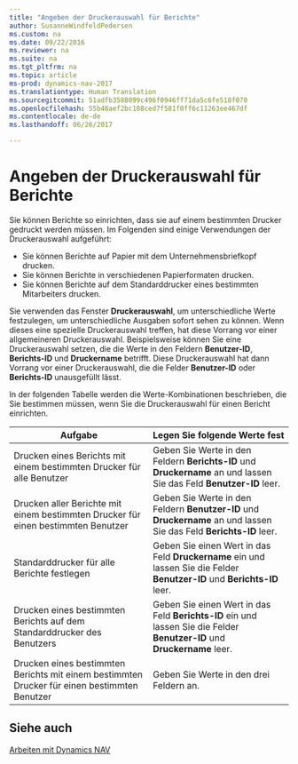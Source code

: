 ```yaml
---
title: "Angeben der Druckerauswahl für Berichte"
author: SusanneWindfeldPedersen
ms.custom: na
ms.date: 09/22/2016
ms.reviewer: na
ms.suite: na
ms.tgt_pltfrm: na
ms.topic: article
ms-prod: dynamics-nav-2017
ms.translationtype: Human Translation
ms.sourcegitcommit: 51adfb3588099c496f0946ff71da5c6fe518f070
ms.openlocfilehash: 55b48aef2bc108ced7f581f0ff6c11263ee467df
ms.contentlocale: de-de
ms.lasthandoff: 06/26/2017

---
```

    
# <a name="specify-printer-selection-for-reports"></a>Angeben der Druckerauswahl für Berichte
Sie können Berichte so einrichten, dass sie auf einem bestimmten Drucker gedruckt werden müssen. Im Folgenden sind einige Verwendungen der Druckerauswahl aufgeführt: 

- Sie können Berichte auf Papier mit dem Unternehmensbriefkopf drucken.
- Sie können Berichte in verschiedenen Papierformaten drucken.
- Sie können Berichte auf dem Standarddrucker eines bestimmten Mitarbeiters drucken.

Sie verwenden das Fenster **Druckerauswahl**, um unterschiedliche Werte festzulegen, um unterschiedliche Ausgaben sofort sehen zu können. Wenn dieses eine spezielle Druckerauswahl treffen, hat diese Vorrang vor einer allgemeineren Druckerauswahl. Beispielsweise können Sie eine Druckerauswahl setzen, die die Werte in den Feldern **Benutzer-ID**, **Berichts-ID** und **Druckername** betrifft. Diese Druckerauswahl hat dann Vorrang vor einer Druckerauswahl, die die Felder **Benutzer-ID** oder **Berichts-ID** unausgefüllt lässt. 

In der folgenden Tabelle werden die Werte-Kombinationen beschrieben, die Sie bestimmen müssen, wenn Sie die Druckerauswahl für einen Bericht einrichten.

|Aufgabe                                                 |Legen Sie folgende Werte fest                                             |
|---------------------------------------------------|---------------------------------------------------------------------|
|Drucken eines Berichts mit einem bestimmten Drucker für alle Benutzer |Geben Sie Werte in den Feldern **Berichts-ID** und **Druckername** an und lassen Sie das Feld **Benutzer-ID** leer.|
|Drucken aller Berichte mit einem bestimmten Drucker für einen bestimmten Benutzer|Geben Sie Werte in den Feldern **Benutzer-ID** und **Druckername** an und lassen Sie das Feld **Berichts-ID** leer.|
|Standarddrucker für alle Berichte festlegen|Geben Sie einen Wert in das Feld **Druckername** ein und lassen Sie die Felder **Benutzer-ID** und **Berichts-ID** leer.|
|Drucken eines bestimmten Berichts auf dem Standarddrucker des Benutzers|Geben Sie einen Wert in das Feld **Berichts-ID** ein und lassen Sie die Felder **Benutzer-ID** und **Druckername** leer.|
|Drucken eines bestimmten Berichts mit einem bestimmten Drucker für einen bestimmten Benutzer|Geben Sie Werte in den drei Feldern an.|

## <a name="see-also"></a>Siehe auch
[Arbeiten mit Dynamics NAV](ui-work-product.md)

